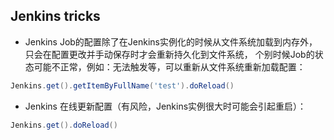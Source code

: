 ## Jenkins tricks

* Jenkins Job的配置除了在Jenkins实例化的时候从文件系统加载到内存外，只会在配置更改并手动保存时才会重新持久化到文件系统，
个别时候Job的状态可能不正常，例如：无法触发等，可以重新从文件系统重新加载配置：
```groovy
Jenkins.get().getItemByFullName('test').doReload()
```

* Jenkins 在线更新配置（有风险，Jenkins实例很大时可能会引起重启）：
```groovy
Jenkins.get().doReload()
```